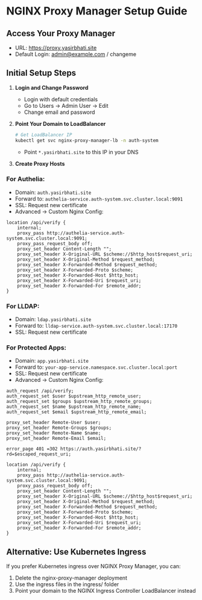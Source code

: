 # NGINX Proxy Manager Setup Guide

## Access Your Proxy Manager
- URL: https://proxy.yasirbhati.site
- Default Login: admin@example.com / changeme

## Initial Setup Steps

1. **Login and Change Password**
   - Login with default credentials
   - Go to Users → Admin User → Edit
   - Change email and password

2. **Point Your Domain to LoadBalancer**
   ```bash
   # Get LoadBalancer IP
   kubectl get svc nginx-proxy-manager-lb -n auth-system
   ```
   - Point `*.yasirbhati.site` to this IP in your DNS

3. **Create Proxy Hosts**

### For Authelia:
- Domain: `auth.yasirbhati.site`
- Forward to: `authelia-service.auth-system.svc.cluster.local:9091`
- SSL: Request new certificate
- Advanced → Custom Nginx Config:
```nginx
location /api/verify {
    internal;
    proxy_pass http://authelia-service.auth-system.svc.cluster.local:9091;
    proxy_pass_request_body off;
    proxy_set_header Content-Length "";
    proxy_set_header X-Original-URL $scheme://$http_host$request_uri;
    proxy_set_header X-Original-Method $request_method;
    proxy_set_header X-Forwarded-Method $request_method;
    proxy_set_header X-Forwarded-Proto $scheme;
    proxy_set_header X-Forwarded-Host $http_host;
    proxy_set_header X-Forwarded-Uri $request_uri;
    proxy_set_header X-Forwarded-For $remote_addr;
}
```

### For LLDAP:
- Domain: `ldap.yasirbhati.site`
- Forward to: `lldap-service.auth-system.svc.cluster.local:17170`
- SSL: Request new certificate

### For Protected Apps:
- Domain: `app.yasirbhati.site`
- Forward to: `your-app-service.namespace.svc.cluster.local:port`
- SSL: Request new certificate
- Advanced → Custom Nginx Config:
```nginx
auth_request /api/verify;
auth_request_set $user $upstream_http_remote_user;
auth_request_set $groups $upstream_http_remote_groups;
auth_request_set $name $upstream_http_remote_name;
auth_request_set $email $upstream_http_remote_email;

proxy_set_header Remote-User $user;
proxy_set_header Remote-Groups $groups;
proxy_set_header Remote-Name $name;
proxy_set_header Remote-Email $email;

error_page 401 =302 https://auth.yasirbhati.site/?rd=$escaped_request_uri;

location /api/verify {
    internal;
    proxy_pass http://authelia-service.auth-system.svc.cluster.local:9091;
    proxy_pass_request_body off;
    proxy_set_header Content-Length "";
    proxy_set_header X-Original-URL $scheme://$http_host$request_uri;
    proxy_set_header X-Original-Method $request_method;
    proxy_set_header X-Forwarded-Method $request_method;
    proxy_set_header X-Forwarded-Proto $scheme;
    proxy_set_header X-Forwarded-Host $http_host;
    proxy_set_header X-Forwarded-Uri $request_uri;
    proxy_set_header X-Forwarded-For $remote_addr;
}
```

## Alternative: Use Kubernetes Ingress
If you prefer Kubernetes ingress over NGINX Proxy Manager, you can:
1. Delete the nginx-proxy-manager deployment
2. Use the ingress files in the ingress/ folder
3. Point your domain to the NGINX Ingress Controller LoadBalancer instead